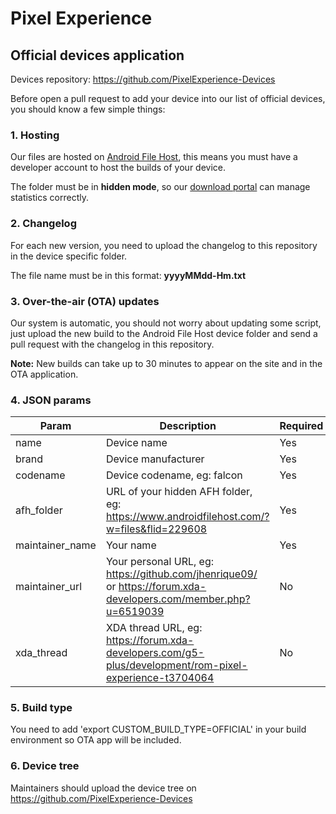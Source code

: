 # Pixel Experience
## Official devices application

Devices repository: https://github.com/PixelExperience-Devices

Before open a pull request to add your device into our list of official devices, you should know a few simple things:

### 1. Hosting

Our files are hosted on [Android File Host](http://androidfilehost.com/), this means you must have a developer account to host the builds of your device.

The folder must be in **hidden mode**, so our [download portal](https://download.pixelexperience.org/) can manage statistics correctly.

### 2. Changelog
For each new version, you need to upload the changelog to this repository in the device specific folder.

The file name must be in this format: **yyyyMMdd-Hm.txt**

### 3. Over-the-air (OTA) updates
Our system is automatic, you should not worry about updating some script, just upload the new build to the Android File Host device folder and send a pull request with the changelog in this repository.

**Note:** New builds can take up to 30 minutes to appear on the site and in the OTA application.

### 4. JSON params
| Param | Description | Required |
|--|--|--|
| name | Device name | Yes |
| brand | Device manufacturer | Yes |
| codename | Device codename, eg: falcon | Yes |
| afh_folder | URL of your hidden AFH folder, eg: https://www.androidfilehost.com/?w=files&flid=229608 | Yes |
| maintainer_name | Your name | Yes |
| maintainer_url | Your personal URL, eg: https://github.com/jhenrique09/ or https://forum.xda-developers.com/member.php?u=6519039 | No  |
| xda_thread | XDA thread URL, eg: https://forum.xda-developers.com/g5-plus/development/rom-pixel-experience-t3704064 | No |

### 5. Build type
You need to add 'export CUSTOM_BUILD_TYPE=OFFICIAL' in your build environment so OTA app will be included.

### 6. Device tree
Maintainers should upload the device tree on https://github.com/PixelExperience-Devices
